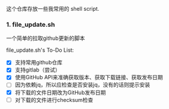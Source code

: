 这个仓库存放一些我常用的 shell script.

### 1. file_update.sh
一个简单的拉取github更新的脚本

file_update.sh's To-Do List:
- [x] 支持常用github仓库
- [x] 支持gitlab（尝试）
- [x] 使用GitHub API来准确获取版本、获取下载链接、获取发布日期
- [ ] 因为依赖jq，所以应检查是否安装jq，没有的话则提示安装
- [x] 将下载的文件日期改为GitHub发布日期
- [ ] 对下载的文件进行checksum检查
